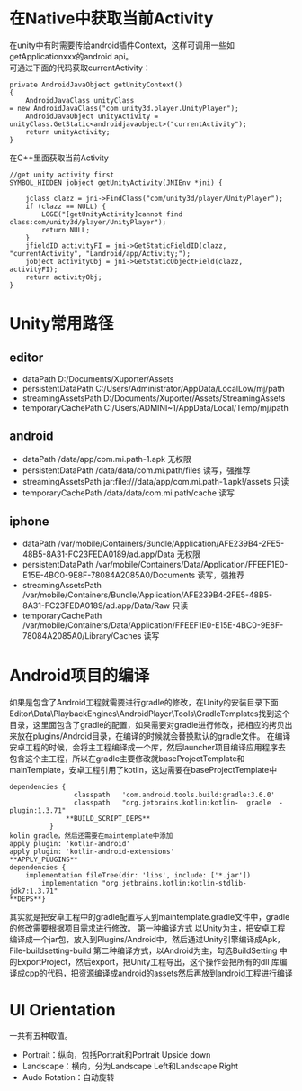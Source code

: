 # 在Native中获取当前Activity
在unity中有时需要传给android插件Context，这样可调用一些如getApplicationxxx的android api。  
可通过下面的代码获取currentActivity：
```
private AndroidJavaObject getUnityContext()
{
    AndroidJavaClass unityClass = new AndroidJavaClass("com.unity3d.player.UnityPlayer");
    AndroidJavaObject unityActivity = unityClass.GetStatic<androidjavaobject>("currentActivity");
    return unityActivity;
}
```
在C++里面获取当前Activity
```
//get unity activity first
SYMBOL_HIDDEN jobject getUnityActivity(JNIEnv *jni) {

    jclass clazz = jni->FindClass("com/unity3d/player/UnityPlayer");
    if (clazz == NULL) {
        LOGE("[getUnityActivity]cannot find class:com/unity3d/player/UnityPlayer");
        return NULL;
    }
    jfieldID activityFI = jni->GetStaticFieldID(clazz, "currentActivity", "Landroid/app/Activity;");
    jobject activityObj = jni->GetStaticObjectField(clazz, activityFI);
    return activityObj;
}
```



# Unity常用路径
## editor
* dataPath	D:/Documents/Xuporter/Assets
* persistentDataPath	C:/Users/Administrator/AppData/LocalLow/mj/path
* streamingAssetsPath	D:/Documents/Xuporter/Assets/StreamingAssets
* temporaryCachePath	C:/Users/ADMINI~1/AppData/Local/Temp/mj/path

## android
* dataPath	/data/app/com.mi.path-1.apk	无权限
* persistentDataPath	/data/data/com.mi.path/files	读写，强推荐
* streamingAssetsPath	jar:file:///data/app/com.mi.path-1.apk!/assets	只读
* temporaryCachePath	/data/data/com.mi.path/cache	读写

## iphone
* dataPath	/var/mobile/Containers/Bundle/Application/AFE239B4-2FE5-48B5-8A31-FC23FEDA0189/ad.app/Data 	无权限
* persistentDataPath	/var/mobile/Containers/Data/Application/FFEEF1E0-E15E-4BC0-9E8F-78084A2085A0/Documents 读写，强推荐
* streamingAssetsPath	/var/mobile/Containers/Bundle/Application/AFE239B4-2FE5-48B5-8A31-FC23FEDA0189/ad.app/Data/Raw	只读
* temporaryCachePath	/var/mobile/Containers/Data/Application/FFEEF1E0-E15E-4BC0-9E8F-78084A2085A0/Library/Caches	读写

# Android项目的编译
如果是包含了Android工程就需要进行gradle的修改，在Unity的安装目录下面Editor\Data\PlaybackEngines\AndroidPlayer\Tools\GradleTemplates找到这个目录，这里面包含了gradle的配置，如果需要对gradle进行修改，把相应的拷贝出来放在plugins/Android目录，在编译的时候就会替换默认的gradle文件。
在编译安卓工程的时候，会将主工程编译成一个库，然后launcher项目编译应用程序去包含这个主工程，所以在gradle主要修改就baseProjectTemplate和mainTemplate，安卓工程引用了kotlin，这边需要在baseProjectTemplate中
```plain
dependencies {
                classpath   'com.android.tools.build:gradle:3.6.0'
                classpath   "org.jetbrains.kotlin:kotlin-  gradle  -plugin:1.3.71"
              **BUILD_SCRIPT_DEPS**
          }
kolin gradle，然后还需要在maintemplate中添加
apply plugin: 'kotlin-android'
apply plugin: 'kotlin-android-extensions'
**APPLY_PLUGINS**
dependencies {
    implementation fileTree(dir: 'libs', include: ['*.jar'])
        implementation "org.jetbrains.kotlin:kotlin-stdlib-jdk7:1.3.71"
**DEPS**}
```
其实就是把安卓工程中的gradle配置写入到maintemplate.gradle文件中，gradle的修改需要根据项目需求进行修改。
第一种编译方式 以Unity为主，把安卓工程编译成一个jar包，放入到Plugins/Android中，然后通过Unity引擎编译成Apk，File-buildsetting-build
第二种编译方式，以Android为主，勾选BuildSetting 中的ExportProject，然后export，把Unity工程导出，这个操作会把所有的dll 库编译成cpp的代码，把资源编译成android的assets然后再放到android工程进行编译

# UI Orientation
一共有五种取值。  
* Portrait：纵向，包括Portrait和Portrait Upside down
* Landscape：横向，分为Landscape Left和Landscape Right
* Audo Rotation：自动旋转
